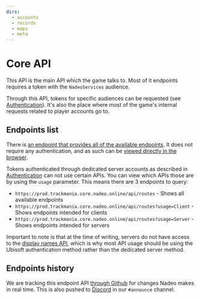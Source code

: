 ```yaml
---
dirs:
  - accounts
  - records
  - maps
  - meta
---
```


# Core API
This API is the main API which the game talks to. Most of it endpoints requires a token with the `NadeoServices` audience.

Through this API, tokens for specific audiences can be requested (see [Authentication](/auth)). It's also the place where most of the game's internal requests related to player accounts go to.

## Endpoints list
There is [an endpoint that provides all of the available endpoints](/core/meta/routes). It does not require any authentication, and as such can be [viewed directly in the browser](https://prod.trackmania.core.nadeo.online/api/routes).

Tokens authenticated through dedicated server accounts as described in [Authentication](/auth) can not use certain APIs. You can view which APIs those are by using the `usage` parameter. This means there are 3 endpoints to query:

* `https://prod.trackmania.core.nadeo.online/api/routes` - Shows all available endpoints
* `https://prod.trackmania.core.nadeo.online/api/routes?usage=Client` - Shows endpoints intended for clients
* `https://prod.trackmania.core.nadeo.online/api/routes?usage=Server` - Shows endpoints intended for servers

Important to note is that at the time of writing, servers do not have access to the [display names API](/core/accounts/display-names), which is why most API usage should be using the Ubisoft authentication method rather than the dedicated server method.

## Endpoints history
We are tracking this endpoint API [through Github](https://github.com/openplanet-nl/core-api-tracking/commits/master) for changes Nadeo makes in real time. This is also pushed to [Discord](https://openplanet.dev/link/discord) in our `#announce` channel.
